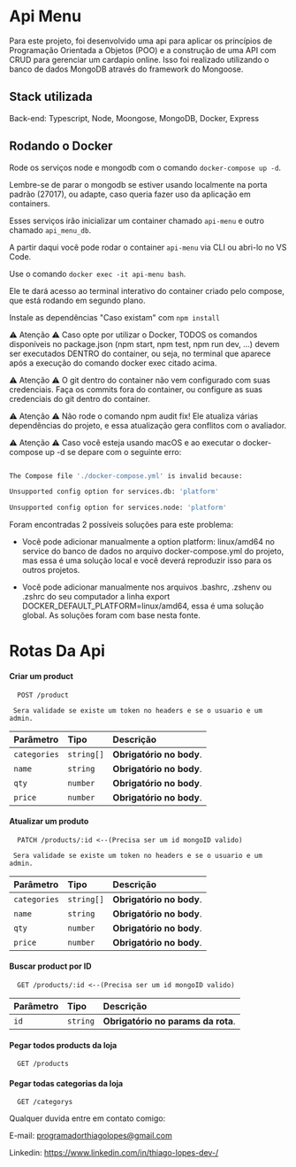 # Api Menu 

Para este projeto, foi desenvolvido uma api para aplicar os princípios de Programação Orientada a Objetos (POO) e a construção de uma API com CRUD para gerenciar um cardapio online. Isso foi realizado utilizando o banco de dados MongoDB através do framework do Mongoose.  

## Stack utilizada 

Back-end: Typescript, Node, Moongose, MongoDB, Docker, Express

## Rodando o Docker
Rode os serviços node e mongodb com o comando ```docker-compose up -d```.

Lembre-se de parar o mongodb se estiver usando localmente na porta padrão (27017), ou adapte, caso queria fazer uso da aplicação em containers. 


Esses serviços irão inicializar um container chamado ```api-menu``` e outro chamado ```api_menu_db```. 

A partir daqui você pode rodar o container ```api-menu``` via CLI ou abri-lo no VS Code. 

Use o comando ```docker exec -it api-menu bash```.

Ele te dará acesso ao terminal interativo do container criado pelo compose, que está rodando em segundo plano. 

Instale as dependências "Caso existam" com ```npm install``` 

  

:warning: Atenção :warning: Caso opte por utilizar o Docker, TODOS os comandos disponíveis no package.json (npm start, npm test, npm run dev, ...) devem ser executados DENTRO do container, ou seja, no terminal que aparece após a execução do comando docker exec citado acima. 

  

:warning: Atenção :warning: O git dentro do container não vem configurado com suas credenciais. Faça os commits fora do container, ou configure as suas credenciais do git dentro do container. 

  

:warning: Atenção :warning: Não rode o comando npm audit fix! Ele atualiza várias dependências do projeto, e essa atualização gera conflitos com o avaliador. 

  

:warning: Atenção :warning: Caso você esteja usando macOS e ao executar o docker-compose up -d se depare com o seguinte erro: 

  

```bash 

The Compose file './docker-compose.yml' is invalid because: 

Unsupported config option for services.db: 'platform' 

Unsupported config option for services.node: 'platform' 

``` 

Foram encontradas 2 possíveis soluções para este problema: 

* Você pode adicionar manualmente a option platform: linux/amd64 no service do banco de dados no arquivo docker-compose.yml do projeto, mas essa é uma solução local e você deverá reproduzir isso para os outros projetos. 

* Você pode adicionar manualmente nos arquivos .bashrc, .zshenv ou .zshrc do seu computador a linha export DOCKER_DEFAULT_PLATFORM=linux/amd64, essa é uma solução global. As soluções foram com base nesta fonte. 

# Rotas Da Api

#### Criar um product
```http
  POST /product
```

```
 Sera validade se existe um token no headers e se o usuario e um admin.
```

| Parâmetro   | Tipo       | Descrição                           |
| :---------- | :--------- | :---------------------------------- |
| `categories` | `string[]` | **Obrigatório no body**. |
| `name` | `string` | **Obrigatório no body**. |
| `qty` | `number` | **Obrigatório no body**. |
| `price` | `number` | **Obrigatório no body**. |

#### Atualizar um produto

```http
  PATCH /products/:id <--(Precisa ser um id mongoID valido)
```

```
 Sera validade se existe um token no headers e se o usuario e um admin.
```

| Parâmetro   | Tipo       | Descrição                                   |
| :---------- | :--------- | :------------------------------------------ |
| `categories` | `string[]` | **Obrigatório no body**. |
| `name` | `string` | **Obrigatório no body**. |
| `qty` | `number` | **Obrigatório no body**. |
| `price` | `number` | **Obrigatório no body**. |

#### Buscar product por ID

```http
  GET /products/:id <--(Precisa ser um id mongoID valido)
  ```
| Parâmetro   | Tipo       | Descrição                                   |
| :---------- | :--------- | :------------------------------------------ |
| `id`      | `string` | **Obrigatório no params da rota**.  |


#### Pegar todos products da loja

```http
  GET /products
  ```
  
 #### Pegar todas categorias da loja

```http
  GET /categorys
  ```

Qualquer duvida entre em contato comigo:

E-mail: programadorthiagolopes@gmail.com

Linkedin: https://www.linkedin.com/in/thiago-lopes-dev-/
